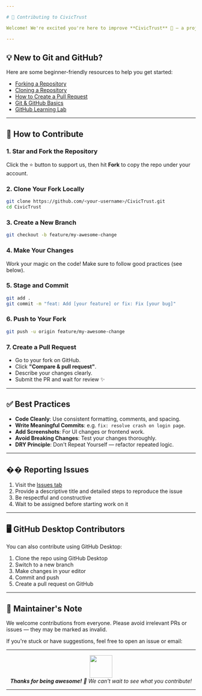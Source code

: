 ```yaml
---

# 🤝 Contributing to CivicTrust

Welcome! We're excited you're here to improve **CivicTrust** 🚓 — a project built with the goal of streamlining communication and accountability within law enforcement systems. Whether you want to fix a bug, add a feature, or improve documentation, every contribution is valuable.

---
```


## 💡 New to Git and GitHub?

Here are some beginner-friendly resources to help you get started:

* [Forking a Repository](https://docs.github.com/en/get-started/quickstart/fork-a-repo)
* [Cloning a Repository](https://docs.github.com/en/repositories/creating-and-managing-repositories/cloning-a-repository)
* [How to Create a Pull Request](https://opensource.com/article/19/7/create-pull-request-github)
* [Git & GitHub Basics](https://www.freecodecamp.org/news/what-is-git-and-github/)
* [GitHub Learning Lab](https://lab.github.com/)

---

## 🚀 How to Contribute

### 1. **Star** and **Fork** the Repository

Click the ⭐ button to support us, then hit **Fork** to copy the repo under your account.

### 2. **Clone** Your Fork Locally

```bash
git clone https://github.com/<your-username>/CivicTrust.git
cd CivicTrust
```

### 3. **Create a New Branch**

```bash
git checkout -b feature/my-awesome-change
```

### 4. **Make Your Changes**

Work your magic on the code! Make sure to follow good practices (see below).

### 5. **Stage and Commit**

```bash
git add .
git commit -m "feat: Add [your feature] or fix: Fix [your bug]"
```

### 6. **Push to Your Fork**

```bash
git push -u origin feature/my-awesome-change
```

### 7. **Create a Pull Request**

* Go to your fork on GitHub.
* Click **"Compare & pull request"**.
* Describe your changes clearly.
* Submit the PR and wait for review ✨

---

## ✅ Best Practices

* **Code Cleanly**: Use consistent formatting, comments, and spacing.
* **Write Meaningful Commits**: e.g. `fix: resolve crash on login page`.
* **Add Screenshots**: For UI changes or frontend work.
* **Avoid Breaking Changes**: Test your changes thoroughly.
* **DRY Principle**: Don't Repeat Yourself — refactor repeated logic.

---

## �� Reporting Issues

1. Visit the [Issues tab](https://github.com/AdityaRalhan/CivicTrust/issues)
2. Provide a descriptive title and detailed steps to reproduce the issue
3. Be respectful and constructive
4. Wait to be assigned before starting work on it

---

## 🖥️ GitHub Desktop Contributors

You can also contribute using GitHub Desktop:

1. Clone the repo using GitHub Desktop
2. Switch to a new branch
3. Make changes in your editor
4. Commit and push
5. Create a pull request on GitHub

---

## 📣 Maintainer's Note

We welcome contributions from everyone. Please avoid irrelevant PRs or issues — they may be marked as invalid.

If you're stuck or have suggestions, feel free to open an issue or email:

---

<div align="center">
  <img src="https://media.giphy.com/media/LnQjpWaON8nhr21vNW/giphy.gif" width="60" />
  <br />
  <em><b>Thanks for being awesome!</b> 💙 We can't wait to see what you contribute!</em>
</div>

---
